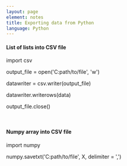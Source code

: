 ```yaml
---
layout: page
element: notes
title: Exporting data from Python
language: Python
---
```


#### List of lists into CSV file

import csv

output_file = open('C:path/to/file', 'w')

datawriter = csv.writer(output_file)

datawriter.writerows(data)

output_file.close()

 

#### Numpy array into CSV file

import numpy

numpy.savetxt('C:path/to/file', X, delimiter = ',')
